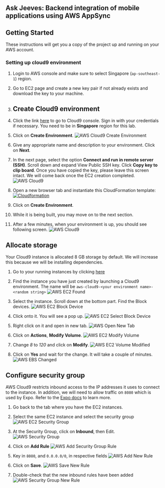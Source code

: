 ## Ask Jeeves: Backend integration of mobile applications using AWS AppSync

##  Getting Started
These instructions will get you a copy of the project up and running on your AWS account.

### Setting up cloud9 environment 

1.	Login to AWS console and make sure to select Singapore (`ap-southeast-1`) region.
2.	Go to EC2 page and create a new key pair if not already exists and download the key to your machine.
3.	## Create Cloud9 environment

1. Click the link [here](https://ap-southeast-1.console.aws.amazon.com/cloud9/home/product?region=ap-southeast-1) to go to Cloud9 console. Sign in with your credentials if necessary. You need to be in **Singapore** region for this lab. 

2. Click on **Create Environment**.
![AWS Cloud9 Create Environment](images/aws-cloud9-create.png)

3. Give any appropriate name and description to your environment. Click on **Next**.

4. In the next page, select the option **Connect and run in remote server (SSH)**. Scroll down and expand View Public SSH key. Click **Copy key to clip board**. Once you have copied the key, please leave this screen intact. We will come back once the EC2 creation completed. ![AWS Cloud9](images/aws-cloud9-remote-server.png)

5. Open a new browser tab and instantiate this CloudFormation template: [![Cloudformation](images/aws-cloudformation-button.png)](https://console.aws.amazon.com/cloudformation/home?region=ap-southeast-1#/stacks/new?templateURL=https://s3-ap-southeast-1.amazonaws.com/techsummit2018appsync/prereqscfn.json) 

5. Click on **Create Environment**.

6. While it is being built, you may move on to the next section.

7. After a few minutes, when your environment is up, you should see following screen.
![AWS Cloud9](images/aws-cloud9.jpg)

## Allocate storage
Your Cloud9 instance is allocated 8 GB storage by default. We will increase this because we will be installing dependencies.

1. Go to your running instances by clicking [here](https://ap-southeast-1.console.aws.amazon.com/ec2/v2/home?region=ap-southeast-1#Instances:sort=desc:launchTime)

2. Find the instance you have just created by launching a Cloud9 environment. The name will be `aws-cloud9-<your environment name>-<random string>`
![AWS EC2 Found](images/aws-ec2-found.png)

3. Select the instance. Scroll down at the bottom part. Find the Block devices.
![AWS EC2 Block Device](images/aws-ec2-block-devices.jpg)

4. Click onto it. You will see a pop up.
![AWS EC2 Select Block Device](images/aws-ec2-block-device-popup.jpg)

5. Right click on it and open in new tab.
![AWS Open New Tab](images/aws-open-new-tab.jpg)

6. Click on **Actions**, **Modify Volume**.
![AWS EC2 Modify Volume](images/aws-ec2-modify-volume.jpg)

7. Change *8* to *120* and click on **Modify**.
![AWS EC2 Volume Modified](images/aws-ec2-volume-modified.jpg)

8. Click on **Yes** and wait for the change. It will take a couple of minutes.
![AWS EBS Changed](images/aws-ebs-changed.jpg)

## Configure security group
AWS Cloud9 restricts inbound access to the IP addresses it uses to connect to the instance. In addition, we will need to allow traffic on `8080` which is used by Expo. Refer to the [Expo docs](https://docs.expo.io/versions/v29.0.0/guides/how-expo-works.html) to learn more.

1. Go back to the tab where you have the EC2 instances.

2. Select the same EC2 instance and select the security group
![AWS EC2 Security Group](images/aws-ec2-security-group.jpg)

3. At the Security Group, click on **Inbound**, then Edit.
![AWS Security Group](images/aws-security-group.jpg)

4. Click on **Add Rule**
![AWS Add Security Group Rule](images/aws-add-security-group-rule.jpg)

5. Key in `8080`, and `0.0.0.0/0`, in respective fields
![AWS Add New Rule](images/aws-add-new-rule.jpg)

6. Click on **Save**.
![AWS Save New Rule](images/aws-security-group-rule-save.jpg)

7. Double-check that the new inbound rules have been added
![AWS Security Group New Rule](images/aws-security-group-new-rule.jpg)

